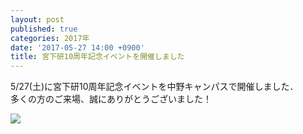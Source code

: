 ```yaml
---
layout: post
published: true
categories: 2017年
date: '2017-05-27 14:00 +0900'
title: 宮下研10周年記念イベントを開催しました
---
```

5/27(土)に宮下研10周年記念イベントを中野キャンパスで開催しました．  
多くの方のご来場、誠にありがとうございました！

![](https://lh3.googleusercontent.com/39xTXzm5qtky3eOddt9rCYqD6Yl2LoraJGFqsiV6LWsOXIqfH9ErZpKXXxs_mD8P3K-uifPq1uUCWDtNN1lCNlzYB484qpOXUy2OKWN58_y92Plperh3IzA6BNK86FvjaYoLiqfDfVRLPOzev21UOmG-U0OvQPwBLq0_KNmiIDXb24JIillozyANaiCTp8j4cLL0RvqhRzp0TFvrYMqIKS7zOrWj-4y0WtO1mlBwPKMbGM_evRDSQTBpa59iziasH4ZcKfwPj6E0xlL1rmbOGRdkeuRKhetOTfAuLs9F6mzgkKDFdoS1gLwKFTsgUHds71XKlQfSNs6O4sbP3XoudOEAig_JNT7PYSN_rtMy1drBLrggRlHOUzae542sg2BcZeA_87rsUrj1GOjTYztPAvn6BW3ikN6nXuNjTLIZIQip0ddg565m2f26nVKGyaCUz8EcbQkDWEQvTGKCVnr3cF6FykzasL1Xv9ZngrGLQAqalAqih-NGOgIjOKLhbtVIBLHfKX8fAqp0jr-nLseLOOD5TQrLSNQ1af6PwIz_iv9vXyZZjIZzX__SDzS6dUF7CWutNfm8xP4glpOFb9glT_qco_C_6X1Y2y0A378ly2ci2JSM6cvqbEv-riYk_Lb5mNlN5Ws0-NmTtuC_3Gu71oGok02cjBGtVfOYEiJuDw=w1920)

